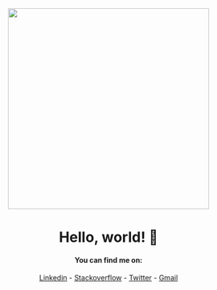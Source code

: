 
<div align="center">

<img src="https://i.imgur.com/8MupZHY.gif" width="400px" />
  
<br> 


# Hello, world! 👋


#### You can find me on:
[Linkedin](https://www.linkedin.com/in/soroush-chehresa) - [Stackoverflow](https://stackoverflow.com/users/9516173/soroush-chehresa) - [Twitter](https://twitter.com/soroushchehresa) - [Gmail](mailto:s1996ch@gmail.com)


</div>
